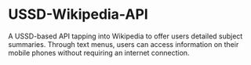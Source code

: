# USSD-Wikipedia-API
A USSD-based API tapping into Wikipedia to offer users detailed subject summaries. Through text menus, users can access information on their mobile phones without requiring an internet connection.
